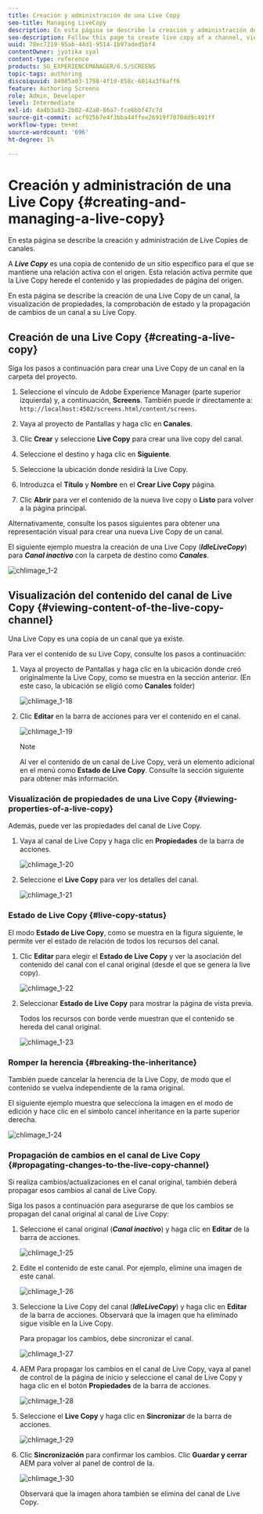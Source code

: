 ```yaml
---
title: Creación y administración de una Live Copy
seo-title: Managing LiveCopy
description: En esta página se describe la creación y administración de Live Copies de canales.
seo-description: Follow this page to create live copy of a channel, view properties, check status, and propagate changes from a channel to its live copy.
uuid: 78ec7219-95ab-44d1-9514-1b97aded5bf4
contentOwner: jyotika syal
content-type: reference
products: SG_EXPERIENCEMANAGER/6.5/SCREENS
topic-tags: authoring
discoiquuid: 84085a03-1798-4f1d-858c-6014a3f6aff6
feature: Authoring Screens
role: Admin, Developer
level: Intermediate
exl-id: 4a4b3a83-2b02-42a0-86a7-fce6bbf47c7d
source-git-commit: acf925b7e4f3bba44ffee26919f7078dd9c491ff
workflow-type: tm+mt
source-wordcount: '696'
ht-degree: 1%

---
```


# Creación y administración de una Live Copy {#creating-and-managing-a-live-copy}

En esta página se describe la creación y administración de Live Copies de canales.

A ***Live Copy*** es una copia de contenido de un sitio específico para el que se mantiene una relación activa con el origen. Esta relación activa permite que la Live Copy herede el contenido y las propiedades de página del origen.

En esta página se describe la creación de una Live Copy de un canal, la visualización de propiedades, la comprobación de estado y la propagación de cambios de un canal a su Live Copy.


## Creación de una Live Copy {#creating-a-live-copy}

Siga los pasos a continuación para crear una Live Copy de un canal en la carpeta del proyecto.

1. Seleccione el vínculo de Adobe Experience Manager (parte superior izquierda) y, a continuación, **Screens**. También puede ir directamente a: `http://localhost:4502/screens.html/content/screens`.

1. Vaya al proyecto de Pantallas y haga clic en **Canales**.
1. Clic **Crear** y seleccione **Live Copy** para crear una live copy del canal.

1. Seleccione el destino y haga clic en **Siguiente**.
1. Seleccione la ubicación donde residirá la Live Copy.
1. Introduzca el **Título** y **Nombre** en el **Crear Live Copy** página.

1. Clic **Abrir** para ver el contenido de la nueva live copy o **Listo** para volver a la página principal.

Alternativamente, consulte los pasos siguientes para obtener una representación visual para crear una nueva Live Copy de un canal.

El siguiente ejemplo muestra la creación de una Live Copy (***IdleLiveCopy***) para ***Canal inactivo*** con la carpeta de destino como ***Canales***.

![chlimage_1-2](assets/chlimage_1-2.gif)

## Visualización del contenido del canal de Live Copy {#viewing-content-of-the-live-copy-channel}

Una Live Copy es una copia de un canal que ya existe.

Para ver el contenido de su Live Copy, consulte los pasos a continuación:

1. Vaya al proyecto de Pantallas y haga clic en la ubicación donde creó originalmente la Live Copy, como se muestra en la sección anterior. (En este caso, la ubicación se eligió como **Canales** folder)

   ![chlimage_1-18](assets/chlimage_1-18.png)

1. Clic **Editar** en la barra de acciones para ver el contenido en el canal.

   ![chlimage_1-19](assets/chlimage_1-19.png)

   >[!NOTE]
   >
   >Al ver el contenido de un canal de Live Copy, verá un elemento adicional en el menú como **Estado de Live Copy**. Consulte la sección siguiente para obtener más información.

### Visualización de propiedades de una Live Copy {#viewing-properties-of-a-live-copy}

Además, puede ver las propiedades del canal de Live Copy.

1. Vaya al canal de Live Copy y haga clic en **Propiedades** de la barra de acciones.

   ![chlimage_1-20](assets/chlimage_1-20.png)

1. Seleccione el **Live Copy** para ver los detalles del canal.

   ![chlimage_1-21](assets/chlimage_1-21.png)

### Estado de Live Copy   {#live-copy-status}

El modo **Estado de Live Copy**, como se muestra en la figura siguiente, le permite ver el estado de relación de todos los recursos del canal.

1. Clic **Editar** para elegir el **Estado de Live Copy** y ver la asociación del contenido del canal con el canal original (desde el que se genera la live copy).

   ![chlimage_1-22](assets/chlimage_1-22.png)

1. Seleccionar **Estado de Live Copy** para mostrar la página de vista previa.

   Todos los recursos con borde verde muestran que el contenido se hereda del canal original.

   ![chlimage_1-23](assets/chlimage_1-23.png)

### Romper la herencia {#breaking-the-inheritance}

También puede cancelar la herencia de la Live Copy, de modo que el contenido se vuelva independiente de la rama original.

El siguiente ejemplo muestra que selecciona la imagen en el modo de edición y hace clic en el símbolo cancel inheritance en la parte superior derecha.

![chlimage_1-24](assets/chlimage_1-24.png)

### Propagación de cambios en el canal de Live Copy {#propagating-changes-to-the-live-copy-channel}

Si realiza cambios/actualizaciones en el canal original, también deberá propagar esos cambios al canal de Live Copy.

Siga los pasos a continuación para asegurarse de que los cambios se propagan del canal original al canal de Live Copy:

1. Seleccione el canal original (***Canal inactivo***) y haga clic en **Editar** de la barra de acciones.

   ![chlimage_1-25](assets/chlimage_1-25.png)

1. Edite el contenido de este canal. Por ejemplo, elimine una imagen de este canal.

   ![chlimage_1-26](assets/chlimage_1-26.png)

1. Seleccione la Live Copy del canal (***IdleLiveCopy***) y haga clic en **Editar** de la barra de acciones. Observará que la imagen que ha eliminado sigue visible en la Live Copy.

   Para propagar los cambios, debe sincronizar el canal.

   ![chlimage_1-27](assets/chlimage_1-27.png)

1. AEM Para propagar los cambios en el canal de Live Copy, vaya al panel de control de la página de inicio y seleccione el canal de Live Copy y haga clic en el botón **Propiedades** de la barra de acciones.

   ![chlimage_1-28](assets/chlimage_1-28.png)

1. Seleccione el **Live Copy** y haga clic en **Sincronizar** de la barra de acciones.

   ![chlimage_1-29](assets/chlimage_1-29.png)

1. Clic **Sincronización** para confirmar los cambios. Clic **Guardar y cerrar** AEM para volver al panel de control de la.

   ![chlimage_1-30](assets/chlimage_1-30.png)

   Observará que la imagen ahora también se elimina del canal de Live Copy.
